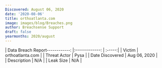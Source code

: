 ```yaml
---
Discovered: August 06, 2020
date: '2020-08-06'
title: orthoatlanta.com
image: images/blog/Breaches.png
author: Breachsense Support
draft: false
yearmonths: 2020/august
---
```


| Data Breach Report------------:   |:-------------:    | :-----:|
| Victim    | orthoatlanta.com      | 
| Threat Actor    | Pysa      | 
| Date Discovered    | Aug 06, 2020      | 
| Description    | N/A      | 
| Leak Size    | N/A      | 

